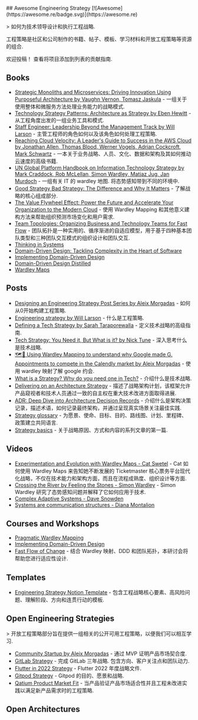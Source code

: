<div class="github-widget" data-repo="aleixmorgadas/awesome-engineering-strategy"></div>
<script async src="https://pagead2.googlesyndication.com/pagead/js/adsbygoogle.js"></script><ins class="adsbygoogle" style="display:block" data-ad-client="ca-pub-6890694312814945" data-ad-slot="5473692530" data-ad-format="auto"  data-full-width-responsive="true"></ins><script>(adsbygoogle = window.adsbygoogle || []).push({});</script>
## Awesome Engineering Strategy [![Awesome](https://awesome.re/badge.svg)](https://awesome.re)

&gt; 如何为技术领导设计和执行工程战略.

工程策略是社区和公司制作的书籍、帖子、模板、学习材料和开放工程策略等资源的组合.

欢迎投稿！ 查看将项目添加到列表的贡献指南.



## Books

- [Strategic Monoliths and Microservices: Driving Innovation Using Purposeful Architecture by Vaughn Vernon, Tomasz Jaskula](https://www.goodreads.com/book/show/55782292-strategic-monoliths-and-microservices) - 一组关于使用整体和微服务方法处理业务能力的战略模式.
- [Technology Strategy Patterns: Architecture as Strategy by  Eben Hewitt](https://www.goodreads.com/book/show/42414767-technology-strategy-patterns) - 从工程角度出发的一组业务工具和模式.
- [Staff Engineer: Leadership Beyond the Management Track by Will Larson](https://www.goodreads.com/book/show/56481725-staff-engineer) - 主管工程师的角色如何以及该角色如何处理工程策略.
- [Reaching Cloud Velocity: A Leader's Guide to Success in the AWS Cloud by  Jonathan Allen, Thomas Blood, Werner Vogels, Adrian Cockcroft, Mark Schwartz](https://www.goodreads.com/book/show/53503300-reaching-cloud-velocity) - 一本关于业务战略、人员、文化、数据和架构及其如何推动云速度的高级书籍.
- [UN Global Platform Handbook on Information Technology Strategy by  Mark Craddock, Rob McLellan, Simon Wardley, Matjaz Jug, Jan Murdoch](https://www.goodreads.com/book/show/55047345-un-global-platform-handbook-on-information-technology-strategy)  - 一组有关 IT 的 wardley 地图. 将态势感知带到不同的环境中.
- [Good Strategy Bad Strategy: The Difference and Why It Matters](https://www.goodreads.com/en/book/show/11721966) - 了解战略的核心组成部分.
- [The Value Flywheel Effect: Power the Future and Accelerate Your Organization to the Modern Cloud](https://www.goodreads.com/book/show/61167316-the-value-flywheel-effect?ac=1&from_search=true&qid=donxleC2tR&rank=1) - 使用 Wardley Mapping 和其他意义建构方法来帮助组织预测市场变化和用户需求.
- [Team Topologies: Organizing Business and Technology Teams for Fast Flow](https://www.goodreads.com/book/show/44135420-team-topologies) - 团队拓扑是一种实用的、循序渐进的自适应模型，用于基于四种基本团队类型和三种团队交互模式的组织设计和团队交互.
- [Thinking in Systems](https://www.goodreads.com/book/show/3828902-thinking-in-systems)
- [Domain-Driven Design: Tackling Complexity in the Heart of Software](https://www.goodreads.com/book/show/179133.Domain_Driven_Design)
- [Implementing Domain-Driven Design](https://www.goodreads.com/book/show/15756865-implementing-domain-driven-design)
- [Domain-Driven Design Distilled](https://www.goodreads.com/book/show/28602719-domain-driven-design-distilled)
- [Wardley Maps](https://medium.com/wardleymaps/on-being-lost-2ef5f05eb1ec)

## Posts

- [Designing an Engineering Strategy Post Series by Aleix Morgadas](https://learnings.aleixmorgadas.dev/p/designing-an-engineering-strategy) - 如何从0开始构建工程策略.
- [Engineering strategy by Will Larson](https://lethain.com/engineering-strategy/) - 什么是工程策略.
- [Defining a Tech Strategy by Sarah Taraporewalla](https://sarahtaraporewalla.com/agile/design/architecture/Defining-a-Tech-Strategy) - 定义技术战略的高级指南.
- [Tech Strategy: You Need it, But What is it? by Nick Tune](https://medium.com/nick-tune-tech-strategy-blog/tech-strategy-you-need-it-but-what-is-it-af292421e422) - 深入思考什么是技术战略. 
- [🗺🧭 Using Wardley Mapping to understand why Google made G. Appointments to compete in the Calendly market by Aleix Morgadas](https://learnings.aleixmorgadas.dev/p/-using-wardley-mapping-to-understand) - 使用 wardley 映射了解 google 约会.
- [What is a Strategy? Why do you need one in Tech?](https://www.linkedin.com/pulse/what-strategy-why-do-you-need-one-tech-rui-felgueiras) - 介绍什么是技术战略.
- [Delivering on an Architecture Strategy](https://blog.thepete.net/blog/2019/12/09/delivering-on-an-architecture-strategy/) - 描述了战略架构计划，该框架允许产品窥视者和技术人员通过一致的自主权在重大技术改进方面取得进展.
- [ADR: Deep Dive into Architecture Decision Records](https://okorkmaz.medium.com/adr-deep-dive-into-architecture-decision-records-8c110ce7d74e) - 介绍什么是架构决策记录，描述术语，如何记录最终架构，并通过呈现真实场景关注最佳实践.
- [Strategy glossary](https://alexewerlof.substack.com/p/strategy-glossary) - 为愿景、使命、目标、目的、路线图、计划、里程碑、政策建立共同语言.
- [Strategy basics](https://alexewerlof.substack.com/p/strategy-basics) - 关于战略原因、方式和内容的系列文章的第一篇.

## Videos

- [Experimentation and Evolution with Wardley Maps - Cat Swetel](https://www.youtube.com/watch?v=gAh7rK2F9pk) - Cat 如何使用 Wardley Maps 来告知她不断发展的 Ticketmaster 核心票务平台现代化战略，不仅在技术能力和架构方面，而且在流程成熟度、组织设计等方面.
- [Crossing the River by Feeling the Stones - Simon Wardley](https://www.youtube.com/watch?v=oZZKjxeg5W0) - Simon Wardley 研究了态势感知问题并解释了它如何应用于技术.
- [Complex Adaptive Systems - Dave Snowden](https://www.youtube.com/watch?v=l4-vpegxYPg)
- [Systems are communication structures - Diana Montalion](https://www.youtube.com/watch?v=U_0B-aY_L0c)

## Courses and Workshops

- [Pragmatic Wardley Mapping](https://learn.hiredthought.com/p/wardley-mapping)
- [Implementing Domain-Driven Design](https://kalele.io/training/iddd/)
- [Fast Flow of Change](https://kalele.io/fast-flow-of-change/) - 结合 Wardley 映射、DDD 和团队拓扑，本研讨会将帮助您进行适应性设计.

## Templates

- [Engineering Strategy Notion Template](https://aleixmorgadas.notion.site/Engineering-Strategy-Template-910ad428d3d14c5a9aef4a4c32c4a8ba) - 包含工程战略核心要素、高风险问题、理解阶段、方向和连贯行动的模板.

## Open Engineering Strategies

&gt; 开放工程策略部分旨在提供一组相关的公开可用工程策略，以便我们可以相互学习.

- [Community Startup by Aleix Morgadas](https://learnings.aleixmorgadas.dev/p/community-startup-engineering-strategy?s=w) - 通过 MVP 证明产品市场契合度.
- [GitLab Strategy](https://about.gitlab.com/company/strategy/)  - 完成 GitLab 三年战略. 包含方向、客户关注点和团队动力.
- [Flutter in 2022 Strategy](https://flutter.dev/go/strategy-2022) - Flutter 2022 年度战略文件.
- [Gitpod Strategy](https://gitpod.notion.site/Gitpod-s-Direction-be35d064c0704fbda61c542b84e07ef6) - Gitpod 的目的、愿景和战略.
- [Qatium Product Market Fit](https://learnings.aleixmorgadas.dev/p/post-product-market-fit-open-engineering) - 当产品验证产品市场适合性并且工程未改进实践以满足新产品需求时的工程策略.

## Open Architectures
